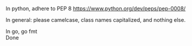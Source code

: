 In python, adhere to PEP 8 
https://www.python.org/dev/peps/pep-0008/

In general:  please camelcase, class names capitalized, and nothing else.



In go, go fmt  
Done
